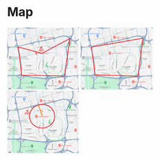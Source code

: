 # Map
<img src="/Doc/ComplexPolygon.png" alt="Trulli" width="33%" height="33%"/>
<img src="/Doc/SimplePolygon.png" alt="Trulli" width="33%" height="33%"/>
<img src="/Doc/Circle.png" alt="Trulli" width="33%" height="33%"/>
